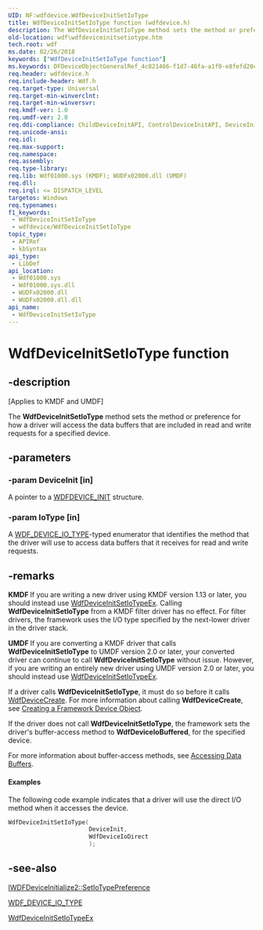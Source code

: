 ```yaml
---
UID: NF:wdfdevice.WdfDeviceInitSetIoType
title: WdfDeviceInitSetIoType function (wdfdevice.h)
description: The WdfDeviceInitSetIoType method sets the method or preference for how a driver will access the data buffers that are included in read and write requests for a specified device.
old-location: wdf\wdfdeviceinitsetiotype.htm
tech.root: wdf
ms.date: 02/26/2018
keywords: ["WdfDeviceInitSetIoType function"]
ms.keywords: DFDeviceObjectGeneralRef_4c821466-f1d7-46fa-a1f0-e8fefd20caab.xml, WdfDeviceInitSetIoType, WdfDeviceInitSetIoType method, kmdf.wdfdeviceinitsetiotype, wdf.wdfdeviceinitsetiotype, wdfdevice/WdfDeviceInitSetIoType
req.header: wdfdevice.h
req.include-header: Wdf.h
req.target-type: Universal
req.target-min-winverclnt: 
req.target-min-winversvr: 
req.kmdf-ver: 1.0
req.umdf-ver: 2.0
req.ddi-compliance: ChildDeviceInitAPI, ControlDeviceInitAPI, DeviceInitAPI, DriverCreate, KmdfIrql, KmdfIrql2, PdoDeviceInitAPI
req.unicode-ansi: 
req.idl: 
req.max-support: 
req.namespace: 
req.assembly: 
req.type-library: 
req.lib: Wdf01000.sys (KMDF); WUDFx02000.dll (UMDF)
req.dll: 
req.irql: <= DISPATCH_LEVEL
targetos: Windows
req.typenames: 
f1_keywords:
 - WdfDeviceInitSetIoType
 - wdfdevice/WdfDeviceInitSetIoType
topic_type:
 - APIRef
 - kbSyntax
api_type:
 - LibDef
api_location:
 - Wdf01000.sys
 - Wdf01000.sys.dll
 - WUDFx02000.dll
 - WUDFx02000.dll.dll
api_name:
 - WdfDeviceInitSetIoType
---
```


# WdfDeviceInitSetIoType function


## -description

<p class="CCE_Message">[Applies to KMDF and UMDF]</p>

The <b>WdfDeviceInitSetIoType</b> method sets the method or preference for how a driver will access the data buffers that are included in read and write requests for a specified device.

## -parameters

### -param DeviceInit [in]


A pointer to a <a href="/windows-hardware/drivers/wdf/wdfdevice_init">WDFDEVICE_INIT</a> structure.

### -param IoType [in]


A <a href="/windows-hardware/drivers/ddi/wdfdevice/ne-wdfdevice-_wdf_device_io_type">WDF_DEVICE_IO_TYPE</a>-typed enumerator that identifies the method that the driver will use to access data buffers that it receives for read and write requests.

## -remarks

<b>KMDF </b>If you are writing a new driver using KMDF version 1.13 or later, you should instead use <a href="/windows-hardware/drivers/ddi/wdfdevice/nf-wdfdevice-wdfdeviceinitsetiotypeex">WdfDeviceInitSetIoTypeEx</a>. Calling <b>WdfDeviceInitSetIoType</b> from a KMDF filter driver has no effect. For filter drivers, the framework uses the I/O type specified by the next-lower driver in the driver stack.

<b>UMDF </b>If you are converting a KMDF driver that calls <b>WdfDeviceInitSetIoType</b> to UMDF version 2.0 or later, your converted driver can continue to call <b>WdfDeviceInitSetIoType</b> without issue. However, if you are writing an entirely  new driver using UMDF version 2.0 or later, you should instead use <a href="/windows-hardware/drivers/ddi/wdfdevice/nf-wdfdevice-wdfdeviceinitsetiotypeex">WdfDeviceInitSetIoTypeEx</a>.

If a driver calls <b>WdfDeviceInitSetIoType</b>, it must do so before it calls <a href="/windows-hardware/drivers/ddi/wdfdevice/nf-wdfdevice-wdfdevicecreate">WdfDeviceCreate</a>. For more information about calling <b>WdfDeviceCreate</b>, see <a href="/windows-hardware/drivers/wdf/creating-a-framework-device-object">Creating a Framework Device Object</a>.

If the driver does not call <b>WdfDeviceInitSetIoType</b>, the framework sets the driver's buffer-access method to <b>WdfDeviceIoBuffered</b>, for the specified device.

For more information about buffer-access methods, see <a href="/windows-hardware/drivers/wdf/accessing-data-buffers-in-wdf-drivers">Accessing Data Buffers</a>.


#### Examples

The following code example indicates that a driver will use the direct I/O method when it accesses the device.

```cpp
WdfDeviceInitSetIoType(
                       DeviceInit,
                       WdfDeviceIoDirect
                       );
```

## -see-also

<a href="/windows-hardware/drivers/ddi/wudfddi/nf-wudfddi-iwdfdeviceinitialize2-setiotypepreference"> IWDFDeviceInitialize2::SetIoTypePreference</a>



<a href="/windows-hardware/drivers/ddi/wdfdevice/ne-wdfdevice-_wdf_device_io_type">WDF_DEVICE_IO_TYPE</a>



<a href="/windows-hardware/drivers/ddi/wdfdevice/nf-wdfdevice-wdfdeviceinitsetiotypeex">WdfDeviceInitSetIoTypeEx</a>
